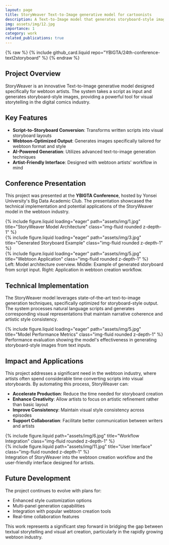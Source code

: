 ```yaml
---
layout: page
title: StoryWeaver Text-to-Image generative model for cartoonists
description: A Text-to-Image model that generates storyboard-style images from scripts for webtoon artists, presented at YBIGTA conference
img: assets/img/12.jpg
importance: 1
category: work
related_publications: true
---
```


{% raw %}
{% include github_card.liquid repo="YBIGTA/24th-conference-text2storyboard" %}
{% endraw %}

## Project Overview

StoryWeaver is an innovative Text-to-Image generative model designed specifically for webtoon artists. The system takes a script as input and generates storyboard-style images, providing a powerful tool for visual storytelling in the digital comics industry.

## Key Features

- **Script-to-Storyboard Conversion**: Transforms written scripts into visual storyboard layouts
- **Webtoon-Optimized Output**: Generates images specifically tailored for webtoon format and style
- **AI-Powered Generation**: Utilizes advanced text-to-image generation techniques
- **Artist-Friendly Interface**: Designed with webtoon artists' workflow in mind

## Conference Presentation

This project was presented at the **YBIGTA Conference**, hosted by Yonsei University's Big Data Academic Club. The presentation showcased the technical implementation and potential applications of the StoryWeaver model in the webtoon industry.

<div class="row">
    <div class="col-sm mt-3 mt-md-0">
        {% include figure.liquid loading="eager" path="assets/img/1.jpg" title="StoryWeaver Model Architecture" class="img-fluid rounded z-depth-1" %}
    </div>
    <div class="col-sm mt-3 mt-md-0">
        {% include figure.liquid loading="eager" path="assets/img/3.jpg" title="Generated Storyboard Example" class="img-fluid rounded z-depth-1" %}
    </div>
    <div class="col-sm mt-3 mt-md-0">
        {% include figure.liquid loading="eager" path="assets/img/5.jpg" title="Webtoon Application" class="img-fluid rounded z-depth-1" %}
    </div>
</div>
<div class="caption">
    Left: Model architecture overview. Middle: Example of generated storyboard from script input. Right: Application in webtoon creation workflow.
</div>

## Technical Implementation

The StoryWeaver model leverages state-of-the-art text-to-image generation techniques, specifically optimized for storyboard-style output. The system processes natural language scripts and generates corresponding visual representations that maintain narrative coherence and artistic style consistency.

<div class="row">
    <div class="col-sm mt-3 mt-md-0">
        {% include figure.liquid loading="eager" path="assets/img/5.jpg" title="Model Performance Metrics" class="img-fluid rounded z-depth-1" %}
    </div>
</div>
<div class="caption">
    Performance evaluation showing the model's effectiveness in generating storyboard-style images from text inputs.
</div>

## Impact and Applications

This project addresses a significant need in the webtoon industry, where artists often spend considerable time converting scripts into visual storyboards. By automating this process, StoryWeaver can:

- **Accelerate Production**: Reduce the time needed for storyboard creation
- **Enhance Creativity**: Allow artists to focus on artistic refinement rather than basic layout
- **Improve Consistency**: Maintain visual style consistency across episodes
- **Support Collaboration**: Facilitate better communication between writers and artists

<div class="row justify-content-sm-center">
    <div class="col-sm-8 mt-3 mt-md-0">
        {% include figure.liquid path="assets/img/6.jpg" title="Workflow Integration" class="img-fluid rounded z-depth-1" %}
    </div>
    <div class="col-sm-4 mt-3 mt-md-0">
        {% include figure.liquid path="assets/img/11.jpg" title="User Interface" class="img-fluid rounded z-depth-1" %}
    </div>
</div>
<div class="caption">
    Integration of StoryWeaver into the webtoon creation workflow and the user-friendly interface designed for artists.
</div>

## Future Development

The project continues to evolve with plans for:

- Enhanced style customization options
- Multi-panel generation capabilities
- Integration with popular webtoon creation tools
- Real-time collaboration features

This work represents a significant step forward in bridging the gap between textual storytelling and visual art creation, particularly in the rapidly growing webtoon industry.
